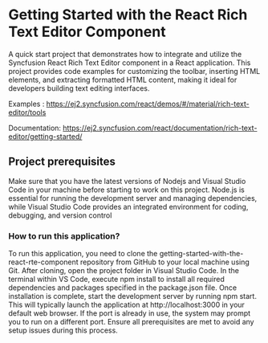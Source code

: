 # Getting Started with the React Rich Text Editor Component

A quick start project that demonstrates how to integrate and utilize the Syncfusion React Rich Text Editor component in a React application. This project provides code examples for customizing the toolbar, inserting HTML elements, and extracting formatted HTML content, making it ideal for developers building text editing interfaces.

Examples : https://ej2.syncfusion.com/react/demos/#/material/rich-text-editor/tools  

Documentation: https://ej2.syncfusion.com/react/documentation/rich-text-editor/getting-started/     

## Project prerequisites

Make sure that you have the latest versions of Nodejs and Visual Studio Code in your machine before starting to work on this project. Node.js is essential for running the development server and managing dependencies, while Visual Studio Code provides an integrated environment for coding, debugging, and version control

### How to run this application?

To run this application, you need to clone the getting-started-with-the-react-rte-component repository from GitHub to your local machine using Git. After cloning, open the project folder in Visual Studio Code. In the terminal within VS Code, execute npm install to install all required dependencies and packages specified in the package.json file. Once installation is complete, start the development server by running npm start. This will typically launch the application at http://localhost:3000 in your default web browser. If the port is already in use, the system may prompt you to run on a different port. Ensure all prerequisites are met to avoid any setup issues during this process.
